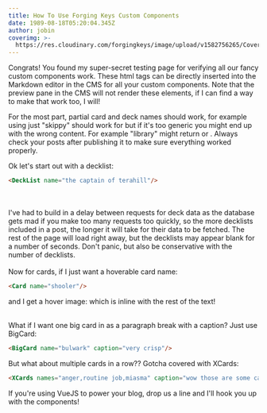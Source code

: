 ```yaml
---
title: How To Use Forging Keys Custom Components
date: 1989-08-18T05:20:04.345Z
author: jobin
coverimg: >-
  https://res.cloudinary.com/forgingkeys/image/upload/v1582756265/Cover%20Images/001_lq9fcp.png
---
```

Congrats! You found my super-secret testing page for verifying all our fancy custom components work.
These html tags can be directly inserted into the Markdown editor in the CMS for all your custom components. Note that the preview pane in the CMS will not render these elements, if I can find a way to make that work too, I will!

For the most part, partial card and deck names should work, for example using just "skippy" should work for <Card name="skippy timehog"/> but if it's too generic you might end up with the wrong content. For example "library" might return <Card name="library of babel"/> or <Card name="library of the damned"/>. Always check your posts after publishing it to make sure everything worked properly.

Ok let's start out with a decklist:
```html
<DeckList name="the captain of terahill"/>
````

<DeckList name="the captain of terahill"/>


<br/>
<br/>
I've had to build in a delay between requests for deck data as the database gets mad if you make too many requests too quickly, so the more decklists included in a post, the longer it will take for their data to be fetched. The rest of the page will load right away, but the decklists may appear blank for a number of seconds. Don't panic, but also be conservative with the number of decklists.
<br/>
<br/>
Now for cards, if I just want a hoverable card name:



```html
<Card name="shooler"/>
````

and I get a hover image: <Card name="shooler"/> which is inline with the rest of the text!
<br/>
<br/>


What if I want one big card in as a paragraph break with a caption? Just use BigCard:
```html
<BigCard name="bulwark" caption="very crisp"/>
````

<BigCard name="bulwark" caption="very crisp"/>

But what about multiple cards in a row?? Gotcha covered with XCards:
```html
<XCards names="anger,routine job,miasma" caption="wow those are some cards for sure"/>
````
<XCards names="anger,routine job,miasma" caption="wow those are some cards for sure"/>

If you're using VueJS to power your blog, drop us a line and I'll hook you up with the components!

